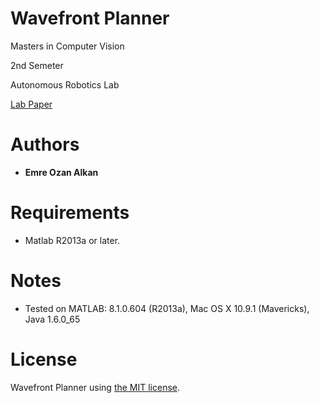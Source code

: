 Wavefront Planner
=====
Masters in Computer Vision

2nd Semeter

Autonomous Robotics Lab

[Lab Paper](P2-Potential_Functions.pdf)

Authors
=======
- **Emre Ozan Alkan**

Requirements
============
- Matlab R2013a or later.

Notes
============
- Tested on MATLAB: 8.1.0.604 (R2013a), Mac OS X 10.9.1 (Mavericks), Java 1.6.0_65

License
============
Wavefront Planner using [the MIT license](LICENSE).
